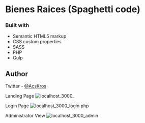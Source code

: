 # Bienes Raices (Spaghetti code)

### Built with
- Semantic HTML5 markup
- CSS custom properties
- SASS
- PHP
- Gulp

## Author
Twitter - [@AcsKros](https://twitter.com/AcsKros)
 
Landing Page
![localhost_3000_](https://user-images.githubusercontent.com/90885563/200133745-617d6fe2-71e1-47cc-b730-2e62b5acaf5b.png)

Login Page
![localhost_3000_login php](https://user-images.githubusercontent.com/90885563/200133806-3506cda3-c40e-4f41-b16e-d791a61c837d.png)

Administrator View
![localhost_3000_admin](https://user-images.githubusercontent.com/90885563/200133832-9db0502d-3c1b-498c-957c-8f2d191550e9.png)
